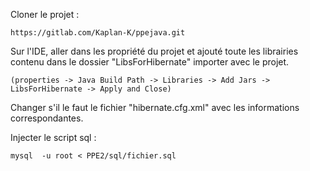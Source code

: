 Cloner le projet :
  
    https://gitlab.com/Kaplan-K/ppejava.git

Sur l'IDE, aller dans les propriété du projet et ajouté toute les librairies contenu dans le dossier "LibsForHibernate" importer avec le projet.
   
    (properties -> Java Build Path -> Libraries -> Add Jars -> LibsForHibernate -> Apply and Close)

Changer s'il le faut le fichier "hibernate.cfg.xml" avec les informations correspondantes.

Injecter le script sql :
    
    mysql  -u root < PPE2/sql/fichier.sql

